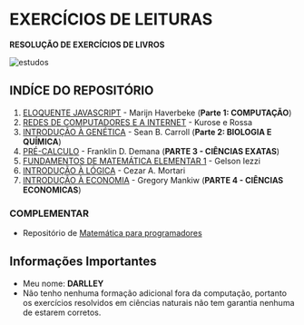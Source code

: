 # EXERCÍCIOS DE LEITURAS 

**RESOLUÇÃO DE EXERCÍCIOS DE LIVROS**

![estudos](https://www.santacarona.com/wp-content/uploads/2017/07/7dc1d8a7c436bff385b37ace82cb5137.jpg)

## INDÍCE DO REPOSITÓRIO

1. [ELOQUENTE JAVASCRIPT](https://github.com/Darlley/ExerciciosLivros/blob/master/tecnologia/eloquentejavascript/README.md) - Marijn Haverbeke (**Parte 1: COMPUTAÇÃO**)
1. [REDES DE COMPUTADORES E A INTERNET](https://github.com/Darlley/ExerciciosLivros/blob/master/tecnologia/redes1/README.md) - Kurose e Rossa 
1. [INTRODUÇÃO À GENÉTICA](https://github.com/Darlley/ExerciciosLivros/blob/master/bioqu%C3%ADmica/introducaogenetica1/README.md) - Sean B. Carroll (**Parte 2: BIOLOGIA E QUÍMICA**)
1. [PRÉ-CALCULO](https://github.com/Darlley/ExerciciosLivros/blob/master/exatas/precalculo1/README.md) - Franklin D. Demana (**PARTE 3 - CIÊNCIAS EXATAS**)
1. [FUNDAMENTOS DE MATEMÁTICA ELEMENTAR 1](https://github.com/Darlley/ExerciciosLivros/blob/master/exatas/mathelementar1/README.md) - Gelson Iezzi
1. [INTRODUÇÃO À LÓGICA](https://github.com/Darlley/ExerciciosLivros/tree/master/exatas/introl%C3%B3gica1) - Cezar A. Mortari
1. [INTRODUÇÃO À ECONOMIA](https://github.com/Darlley/ExerciciosLivros/blob/master/economicas/introducaoeconomia1/README.md) - Gregory Mankiw (**PARTE 4 - CIÊNCIAS ECONOMICAS**)

### COMPLEMENTAR
- Repositório de [Matemática para programadores](https://github.com/Darlley/matematica-para-programadores)


## Informações Importantes 

- Meu nome: **DARLLEY**
- Não tenho nenhuma formação adicional fora da computação, portanto os exercícios resolvidos em ciências naturais não tem garantia nenhuma de estarem corretos.
